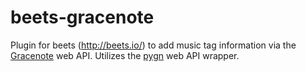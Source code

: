 # beets-gracenote
Plugin for beets (http://beets.io/) to add music tag information via the [Gracenote](https://www.gracenote.com/) web API. Utilizes the [pygn](https://github.com/cweichen/pygn) web API wrapper.
